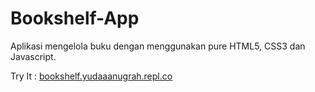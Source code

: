 # Bookshelf-App
Aplikasi mengelola buku dengan menggunakan pure HTML5, CSS3 dan Javascript.

Try It : <a href="https://bookshelf.yudaaanugrah.repl.co">bookshelf.yudaaanugrah.repl.co</a>

